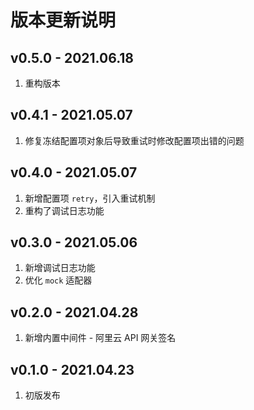 # 版本更新说明

## v0.5.0 - 2021.06.18

1. 重构版本

## v0.4.1 - 2021.05.07

1. 修复冻结配置项对象后导致重试时修改配置项出错的问题

## v0.4.0 - 2021.05.07

1. 新增配置项 `retry`，引入重试机制
2. 重构了调试日志功能

## v0.3.0 - 2021.05.06

1. 新增调试日志功能
2. 优化 `mock` 适配器

## v0.2.0 - 2021.04.28

1. 新增内置中间件 - 阿里云 API 网关签名

## v0.1.0 - 2021.04.23

1. 初版发布
